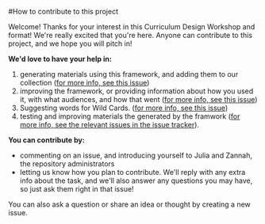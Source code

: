 #How to contribute to this project

Welcome! Thanks for your interest in this Curriculum Design Workshop and format! We're really excited that you're here. Anyone can contribute to this project, and we hope you will pitch in!

**We'd love to have your help in:**

1. generating materials using this framework, and adding them to our collection ([for more info, see this issue](https://github.com/mozillascience/curriculum-design-workshop/issues/2))
2. improving the framework, or providing information about how you used it, with what audiences, and how that went ([for more info, see this issue](https://github.com/mozillascience/curriculum-design-workshop/issues/3))
3. Suggesting words for Wild Cards. ([for more info, see this issue](https://github.com/mozillascience/curriculum-design-workshop/issues/6))
4. testing and improving materials the generated by the framwork ([for more info, see the relevant issues in the issue tracker](https://github.com/mozillascience/curriculum-design-workshop/issues)).

**You can contribute by:** 
* commenting on an issue, and introducing yourself to Julia and Zannah, the repository administrators
* letting us know how you plan to contribute. We'll reply with any extra info about the task, and we'll also answer any questions you may have, so just ask them right in that issue! 

You can also ask a question or share an idea or thought by creating a new issue. 
